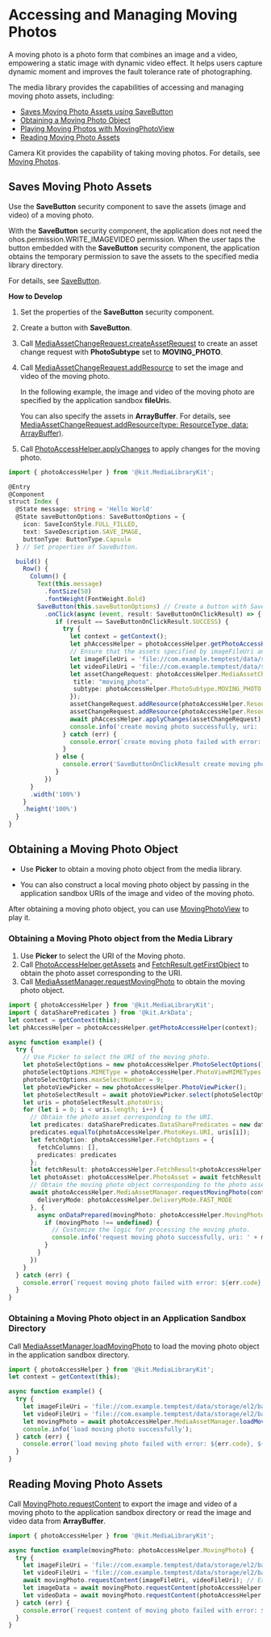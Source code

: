 # Accessing and Managing Moving Photos

A moving photo is a photo form that combines an image and a video, empowering a static image with dynamic video effect. It helps users capture dynamic moment and improves the fault tolerance rate of photographing.

The media library provides the capabilities of accessing and managing moving photo assets, including:

- [Saves Moving Photo Assets using SaveButton](#saves-moving-photo-assets)
- [Obtaining a Moving Photo Object](#obtaining-a-moving-photo-object)
- [Playing Moving Photos with MovingPhotoView](movingphotoview-guidelines.md)
- [Reading Moving Photo Assets](#reading-moving-photo-assets)

Camera Kit provides the capability of taking moving photos. For details, see [Moving Photos](../camera/camera-moving-photo.md).

## Saves Moving Photo Assets

Use the **SaveButton** security component to save the assets (image and video) of a moving photo.

With the **SaveButton** security component, the application does not need the ohos.permission.WRITE_IMAGEVIDEO permission. When the user taps the button embedded with the **SaveButton** security component, the application obtains the temporary permission to save the assets to the specified media library directory.

For details, see [SaveButton](../../reference/apis-arkui/arkui-ts/ts-security-components-savebutton.md).

**How to Develop**

1. Set the properties of the **SaveButton** security component.
2. Create a button with **SaveButton**.
3. Call [MediaAssetChangeRequest.createAssetRequest](../../reference/apis-media-library-kit/js-apis-photoAccessHelper.md#createassetrequest11) to create an asset change request with **PhotoSubtype** set to **MOVING_PHOTO**.
4. Call [MediaAssetChangeRequest.addResource](../../reference/apis-media-library-kit/js-apis-photoAccessHelper.md#addresource11) to set the image and video of the moving photo.
   
   In the following example, the image and video of the moving photo are specified by the application sandbox **fileUri**s.
   
   You can also specify the assets in **ArrayBuffer**. For details, see [MediaAssetChangeRequest.addResource(type: ResourceType, data: ArrayBuffer)](../../reference/apis-media-library-kit/js-apis-photoAccessHelper.md#addresource11-1).

5. Call [PhotoAccessHelper.applyChanges](../../reference/apis-media-library-kit/js-apis-photoAccessHelper.md#applychanges11) to apply changes for the moving photo.

```ts
import { photoAccessHelper } from '@kit.MediaLibraryKit';

@Entry
@Component
struct Index {
  @State message: string = 'Hello World'
  @State saveButtonOptions: SaveButtonOptions = {
    icon: SaveIconStyle.FULL_FILLED,
    text: SaveDescription.SAVE_IMAGE,
    buttonType: ButtonType.Capsule
  } // Set properties of SaveButton.

  build() {
    Row() {
      Column() {
        Text(this.message)
          .fontSize(50)
          .fontWeight(FontWeight.Bold)
        SaveButton(this.saveButtonOptions) // Create a button with SaveButton.
          .onClick(async (event, result: SaveButtonOnClickResult) => {
             if (result == SaveButtonOnClickResult.SUCCESS) {
               try {
                 let context = getContext();
                 let phAccessHelper = photoAccessHelper.getPhotoAccessHelper(context);
                 // Ensure that the assets specified by imageFileUri and videoFileUri exist. imageFileUri and videoFileUri specify the image and video of the moving photo to create.
                 let imageFileUri = 'file://com.example.temptest/data/storage/el2/base/haps/entry/files/create_moving_photo.jpg';
                 let videoFileUri = 'file://com.example.temptest/data/storage/el2/base/haps/entry/files/create_moving_photo.mp4';
                 let assetChangeRequest: photoAccessHelper.MediaAssetChangeRequest = photoAccessHelper.MediaAssetChangeRequest.createAssetRequest(context, photoAccessHelper.PhotoType.IMAGE, "jpg", {
                  title: "moving_photo",
                  subtype: photoAccessHelper.PhotoSubtype.MOVING_PHOTO
                 });
                 assetChangeRequest.addResource(photoAccessHelper.ResourceType.IMAGE_RESOURCE, imageFileUri);
                 assetChangeRequest.addResource(photoAccessHelper.ResourceType.VIDEO_RESOURCE, videoFileUri);
                 await phAccessHelper.applyChanges(assetChangeRequest);
                 console.info('create moving photo successfully, uri: ' + assetChangeRequest.getAsset().uri);
               } catch (err) {
                 console.error(`create moving photo failed with error: ${err.code}, ${err.message}`);
               }
             } else {
               console.error('SaveButtonOnClickResult create moving photo failed');
             }
          })
      }
      .width('100%')
    }
    .height('100%')
  }
}
```

## Obtaining a Moving Photo Object

- Use **Picker** to obtain a moving photo object from the media library.

- You can also construct a local moving photo object by passing in the application sandbox URIs of the image and video of the moving photo.

After obtaining a moving photo object, you can use [MovingPhotoView](movingphotoview-guidelines.md) to play it.

### Obtaining a Moving Photo object from the Media Library

1. Use **Picker** to select the URI of the Moving photo.
2. Call [PhotoAccessHelper.getAssets](../../reference/apis-media-library-kit/js-apis-photoAccessHelper.md#getassets-1) and [FetchResult.getFirstObject](../../reference/apis-media-library-kit/js-apis-photoAccessHelper.md#getfirstobject-1) to obtain the photo asset corresponding to the URI.
3. Call [MediaAssetManager.requestMovingPhoto](../../reference/apis-media-library-kit/js-apis-photoAccessHelper.md#requestmovingphoto12) to obtain the moving photo object.

```ts
import { photoAccessHelper } from '@kit.MediaLibraryKit';
import { dataSharePredicates } from '@kit.ArkData';
let context = getContext(this);
let phAccessHelper = photoAccessHelper.getPhotoAccessHelper(context);

async function example() {
  try {
    // Use Picker to select the URI of the moving photo.
    let photoSelectOptions = new photoAccessHelper.PhotoSelectOptions();
    photoSelectOptions.MIMEType = photoAccessHelper.PhotoViewMIMETypes.MOVING_PHOTO_IMAGE_TYPE;
    photoSelectOptions.maxSelectNumber = 9;
    let photoViewPicker = new photoAccessHelper.PhotoViewPicker();
    let photoSelectResult = await photoViewPicker.select(photoSelectOptions);
    let uris = photoSelectResult.photoUris;
    for (let i = 0; i < uris.length; i++) {
      // Obtain the photo asset corresponding to the URI.
      let predicates: dataSharePredicates.DataSharePredicates = new dataSharePredicates.DataSharePredicates();
      predicates.equalTo(photoAccessHelper.PhotoKeys.URI, uris[i]);
      let fetchOption: photoAccessHelper.FetchOptions = {
        fetchColumns: [],
        predicates: predicates
      };
      let fetchResult: photoAccessHelper.FetchResult<photoAccessHelper.PhotoAsset> = await phAccessHelper.getAssets(fetchOption);
      let photoAsset: photoAccessHelper.PhotoAsset = await fetchResult.getFirstObject();
      // Obtain the moving photo object corresponding to the photo asset.
      await photoAccessHelper.MediaAssetManager.requestMovingPhoto(context, photoAsset, {
        deliveryMode: photoAccessHelper.DeliveryMode.FAST_MODE
      }, {
        async onDataPrepared(movingPhoto: photoAccessHelper.MovingPhoto) {
          if (movingPhoto !== undefined) {
            // Customize the logic for processing the moving photo.
            console.info('request moving photo successfully, uri: ' + movingPhoto.getUri());
          }
        }
      })
    }
  } catch (err) {
    console.error(`request moving photo failed with error: ${err.code}, ${err.message}`);
  }
}
```

### Obtaining a Moving Photo object in an Application Sandbox Directory

Call [MediaAssetManager.loadMovingPhoto](../../reference/apis-media-library-kit/js-apis-photoAccessHelper.md#loadmovingphoto12) to load the moving photo object in the application sandbox directory.

```ts
import { photoAccessHelper } from '@kit.MediaLibraryKit';
let context = getContext(this);

async function example() {
  try {
    let imageFileUri = 'file://com.example.temptest/data/storage/el2/base/haps/entry/files/local_moving_photo.jpg';
    let videoFileUri = 'file://com.example.temptest/data/storage/el2/base/haps/entry/files/local_moving_photo.mp4';
    let movingPhoto = await photoAccessHelper.MediaAssetManager.loadMovingPhoto(context, imageFileUri, videoFileUri);
    console.info('load moving photo successfully');
  } catch (err) {
    console.error(`load moving photo failed with error: ${err.code}, ${err.message}`);
  }
}
```

## Reading Moving Photo Assets

Call [MovingPhoto.requestContent](../../reference/apis-media-library-kit/js-apis-photoAccessHelper.md#requestcontent12) to export the image and video of a moving photo to the application sandbox directory or read the image and video data from **ArrayBuffer**.

```ts
import { photoAccessHelper } from '@kit.MediaLibraryKit';

async function example(movingPhoto: photoAccessHelper.MovingPhoto) {
  try {
    let imageFileUri = 'file://com.example.temptest/data/storage/el2/base/haps/entry/files/request_moving_photo.jpg';
    let videoFileUri = 'file://com.example.temptest/data/storage/el2/base/haps/entry/files/request_moving_photo.mp4';
    await movingPhoto.requestContent(imageFileUri, videoFileUri); // Export the image and video of the moving photo to the application sandbox directory.
    let imageData = await movingPhoto.requestContent(photoAccessHelper.ResourceType.IMAGE_RESOURCE); // Read ArrayBuffer to obtain the image data.
    let videoData = await movingPhoto.requestContent(photoAccessHelper.ResourceType.VIDEO_RESOURCE); // Read ArrayBuffer to obtain the video data.
  } catch (err) {
    console.error(`request content of moving photo failed with error: ${err.code}, ${err.message}`);
  }
}
```
